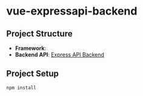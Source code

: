# vue-expressapi-backend


## Project Structure

- **Framework**: 
- **Backend API**: [Express API Backend](https://github.com/Jayaprakashsuseelam/vue-expressapi-backend)

## Project Setup

```bash
npm install
